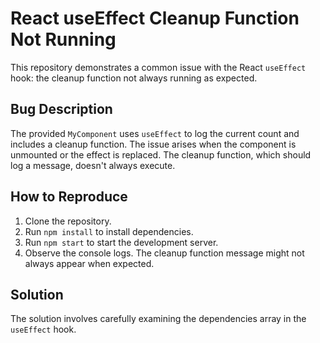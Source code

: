 # React useEffect Cleanup Function Not Running

This repository demonstrates a common issue with the React `useEffect` hook: the cleanup function not always running as expected.

## Bug Description
The provided `MyComponent` uses `useEffect` to log the current count and includes a cleanup function.  The issue arises when the component is unmounted or the effect is replaced. The cleanup function, which should log a message, doesn't always execute.

## How to Reproduce
1. Clone the repository.
2. Run `npm install` to install dependencies.
3. Run `npm start` to start the development server.
4. Observe the console logs. The cleanup function message might not always appear when expected.

## Solution
The solution involves carefully examining the dependencies array in the `useEffect` hook.